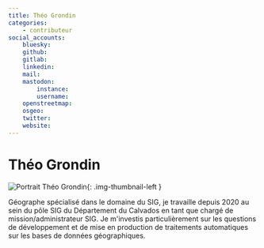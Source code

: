 ```yaml
---
title: Théo Grondin
categories:
    - contributeur
social_accounts:
    bluesky:
    github:
    gitlab:
    linkedin:
    mail:
    mastodon:
        instance:
        username:
    openstreetmap:
    osgeo:
    twitter:
    website:
---
```


# Théo Grondin

<!-- --8<-- [start:author-sign-block] -->

![Portrait Théo Grondin](https://cdn.geotribu.fr/img/internal/contributeurs/tgro.png "Portrait Théo Grondin"){: .img-thumbnail-left }

Géographe spécialisé dans le domaine du SIG, je travaille depuis 2020 au sein du pôle SIG du Département du Calvados en tant que chargé de mission/administrateur SIG. Je m'investis particulièrement sur les questions de développement et de mise en production de traitements automatiques sur les bases de données géographiques.

<!-- --8<-- [end:author-sign-block] -->
